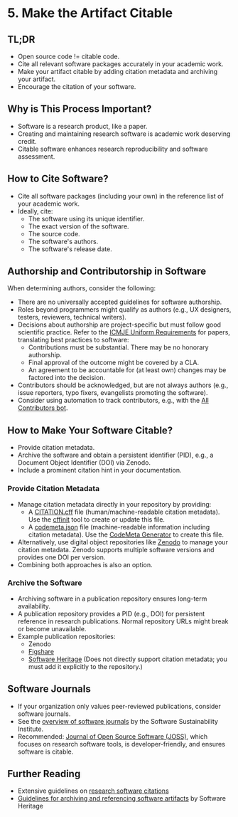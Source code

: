 # 5. Make the Artifact Citable

## TL;DR

- Open source code != citable code.
- Cite all relevant software packages accurately in your academic work.
- Make your artifact citable by adding citation metadata and archiving your artifact.
- Encourage the citation of your software.

## Why is This Process Important?

- Software is a research product, like a paper.
- Creating and maintaining research software is academic work deserving credit.
- Citable software enhances research reproducibility and software assessment.

## How to Cite Software?

- Cite all software packages (including your own) in the reference list of your academic work.
- Ideally, cite:
  - The software using its unique identifier.
  - The exact version of the software.
  - The source code.
  - The software's authors.
  - The software's release date.

## Authorship and Contributorship in Software

When determining authors, consider the following:

- There are no universally accepted guidelines for software authorship.
- Roles beyond programmers might qualify as authors (e.g., UX designers, testers, reviewers, technical writers).
- Decisions about authorship are project-specific but must follow good scientific practice.
Refer to the [ICMJE Uniform Requirements](https://www.icmje.org/recommendations/browse/roles-and-responsibilities/defining-the-role-of-authors-and-contributors.html) for papers, translating best practices to software:
  - Contributions must be substantial.
  There may be no honorary authorship.
  - Final approval of the outcome might be covered by a CLA.
  - An agreement to be accountable for (at least own) changes may be factored into the decision.
- Contributors should be acknowledged, but are not always authors (e.g., issue reporters, typo fixers, evangelists promoting the software).
- Consider using automation to track contributors, e.g., with the [All Contributors bot](https://allcontributors.org/).

## How to Make Your Software Citable?

- Provide citation metadata.
- Archive the software and obtain a persistent identifier (PID), e.g., a Document Object Identifier (DOI) via Zenodo.
- Include a prominent citation hint in your documentation.

### Provide Citation Metadata

- Manage citation metadata directly in your repository by providing:
  - A [CITATION.cff](https://citation-file-format.github.io) file (human/machine-readable citation metadata).
  Use the [cffinit](https://citation-file-format.github.io/cff-initializer-javascript/#/) tool to create or update this file.
  - A [codemeta.json](https://codemeta.github.io) file (machine-readable information including citation metadata).
  Use the [CodeMeta Generator](https://codemeta.github.io/codemeta-generator/) to create this file.
- Alternatively, use digital object repositories like [Zenodo](https://zenodo.org) to manage your citation metadata.
Zenodo supports multiple software versions and provides one DOI per version.
- Combining both approaches is also an option.

### Archive the Software

- Archiving software in a publication repository ensures long-term availability.
- A publication repository provides a PID (e.g., DOI) for persistent reference in research publications.
Normal repository URLs might break or become unavailable.
- Example publication repositories:
  - Zenodo
  - [Figshare](https://figshare.com)
  - [Software Heritage](https://www.softwareheritage.org/) (Does not directly support citation metadata; you must add it explicitly to the repository.)

## Software Journals

- If your organization only values peer-reviewed publications, consider software journals.
- See the [overview of software journals](https://www.software.ac.uk/which-journals-should-i-publish-my-software) by the Software Sustainability Institute.
- Recommended: [Journal of Open Source Software (JOSS)](https://joss.theoj.org/), which focuses on research software tools, is developer-friendly, and ensures software is citable.

## Further Reading

- Extensive guidelines on [research software citations](https://cite.research-software.org)
- [Guidelines for archiving and referencing software artifacts](https://www.softwareheritage.org/save-and-reference-research-software/) by Software Heritage
